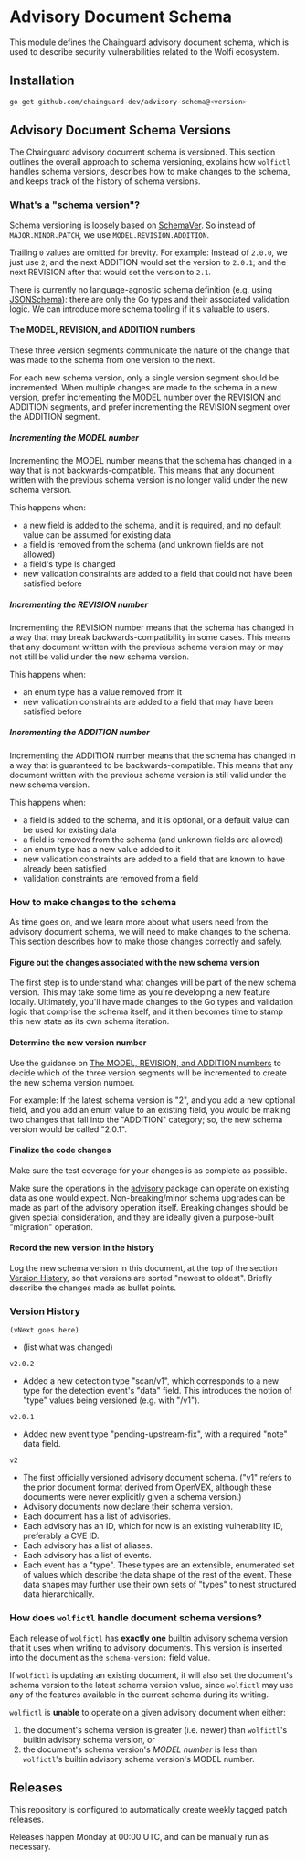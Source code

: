 # Advisory Document Schema

This module defines the Chainguard advisory document schema, which is used to describe security vulnerabilities related to the Wolfi ecosystem.

## Installation

```bash
go get github.com/chainguard-dev/advisory-schema@<version>
```

## Advisory Document Schema Versions

The Chainguard advisory document schema is versioned. This section outlines the overall approach to schema versioning, explains how `wolfictl` handles schema versions, describes how to make changes to the schema, and keeps track of the history of schema versions.

### What's a "schema version"?

Schema versioning is loosely based on [SchemaVer](https://docs.snowplow.io/docs/pipeline-components-and-applications/iglu/common-architecture/schemaver/). So instead of `MAJOR.MINOR.PATCH`, we use `MODEL.REVISION.ADDITION`.

Trailing `0` values are omitted for brevity. For example: Instead of `2.0.0`, we just use `2`; and the next ADDITION would set the version to `2.0.1`; and the next REVISION after that would set the version to `2.1`.

There is currently no language-agnostic schema definition (e.g. using [JSONSchema](https://json-schema.org/)): there are only the Go types and their associated validation logic. We can introduce more schema tooling if it's valuable to users.

#### The MODEL, REVISION, and ADDITION numbers

These three version segments communicate the nature of the change that was made to the schema from one version to the next.

For each new schema version, only a single version segment should be incremented. When multiple changes are made to the schema in a new version, prefer incrementing the MODEL number over the REVISION and ADDITION segments, and prefer incrementing the REVISION segment over the ADDITION segment.

##### Incrementing the MODEL number

Incrementing the MODEL number means that the schema has changed in a way that is not backwards-compatible. This means that any document written with the previous schema version is no longer valid under the new schema version.

This happens when:

- a new field is added to the schema, and it is required, and no default value can be assumed for existing data
- a field is removed from the schema (and unknown fields are not allowed)
- a field's type is changed
- new validation constraints are added to a field that could not have been satisfied before

##### Incrementing the REVISION number

Incrementing the REVISION number means that the schema has changed in a way that may break backwards-compatibility in some cases. This means that any document written with the previous schema version may or may not still be valid under the new schema version.

This happens when:

- an enum type has a value removed from it
- new validation constraints are added to a field that may have been satisfied before

##### Incrementing the ADDITION number

Incrementing the ADDITION number means that the schema has changed in a way that is guaranteed to be backwards-compatible. This means that any document written with the previous schema version is still valid under the new schema version.

This happens when:

- a field is added to the schema, and it is optional, or a default value can be used for existing data
- a field is removed from the schema (and unknown fields are allowed)
- an enum type has a new value added to it
- new validation constraints are added to a field that are known to have already been satisfied
- validation constraints are removed from a field


### How to make changes to the schema

As time goes on, and we learn more about what users need from the advisory document schema, we will need to make changes to the schema. This section describes how to make those changes correctly and safely.

#### Figure out the changes associated with the new schema version

The first step is to understand what changes will be part of the new schema version. This may take some time as you're developing a new feature locally. Ultimately, you'll have made changes to the Go types and validation logic that comprise the schema itself, and it then becomes time to stamp this new state as its own schema iteration.

#### Determine the new version number

Use the guidance on [The MODEL, REVISION, and ADDITION numbers](#the-model-revision-and-addition-numbers) to decide which of the three version segments will be incremented to create the new schema version number.

For example: If the latest schema version is "2", and you add a new optional field, and you add an enum value to an existing field, you would be making two changes that fall into the "ADDITION" category; so, the new schema version would be called "2.0.1".

#### Finalize the code changes

Make sure the test coverage for your changes is as complete as possible.

Make sure the operations in the [advisory](../../advisory) package can operate on existing data as one would expect. Non-breaking/minor schema upgrades can be made as part of the advisory operation itself. Breaking changes should be given special consideration, and they are ideally given a purpose-built "migration" operation.

#### Record the new version in the history

Log the new schema version in this document, at the top of the section [Version History](#version-history), so that versions are sorted "newest to oldest". Briefly describe the changes made as bullet points.

### Version History

`(vNext goes here)`
- (list what was changed)

`v2.0.2`
- Added a new detection type "scan/v1", which corresponds to a new type for the detection event's "data" field. This introduces the notion of "type" values being versioned (e.g. with "/v1").

`v2.0.1`
- Added new event type "pending-upstream-fix", with a required "note" data field.

`v2`
- The first officially versioned advisory document schema. ("v1" refers to the prior document format derived from OpenVEX, although these documents were never explicitly given a schema version.)
- Advisory documents now declare their schema version.
- Each document has a list of advisories.
- Each advisory has an ID, which for now is an existing vulnerability ID, preferably a CVE ID.
- Each advisory has a list of aliases.
- Each advisory has a list of events.
- Each event has a "type". These types are an extensible, enumerated set of values which describe the data shape of the rest of the event. These data shapes may further use their own sets of "types" to nest structured data hierarchically.


### How does `wolfictl` handle document schema versions?

Each release of `wolfictl` has **exactly one** builtin advisory schema version that it uses when writing to advisory documents. This version is inserted into the document as the `schema-version:` field value.

If `wolfictl` is updating an existing document, it will also set the document's schema version to the latest schema version value, since `wolfictl` may use any of the features available in the current schema during its writing.

`wolfictl` is **unable** to operate on a given advisory document when either:

1. the document's schema version is greater (i.e. newer) than `wolfictl`'s builtin advisory schema version, or
2. the document's schema version's _MODEL number_ is less than `wolfictl`'s builtin advisory schema version's MODEL number.


## Releases

This repository is configured to automatically create weekly tagged patch releases.

Releases happen Monday at 00:00 UTC, and can be manually run as necessary.
